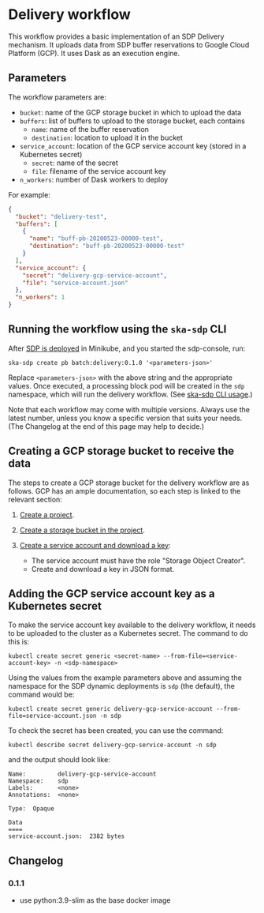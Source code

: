 # Delivery workflow

This workflow provides a basic implementation of an SDP Delivery mechanism. It
uploads data from SDP buffer reservations to Google Cloud Platform (GCP). It
uses Dask as an execution engine.

## Parameters

The workflow parameters are:

* `bucket`: name of the GCP storage bucket in which to upload the data
* `buffers`: list of buffers to upload to the storage bucket, each contains
    * `name`: name of the buffer reservation
    * `destination`: location to upload it in the bucket
* `service_account`: location of the GCP service account key (stored in a
  Kubernetes secret)
    * `secret`: name of the secret
    * `file`: filename of the service account key
* `n_workers`: number of Dask workers to deploy

For example:

```json
{
  "bucket": "delivery-test",
  "buffers": [
    {
      "name": "buff-pb-20200523-00000-test",
      "destination": "buff-pb-20200523-00000-test"
    }
  ],
  "service_account": {
    "secret": "delivery-gcp-service-account",
    "file": "service-account.json"
  },
  "n_workers": 1
}
```

## Running the workflow using the `ska-sdp` CLI

After [SDP is deployed](https://developer.skao.int/projects/ska-sdp-integration/en/latest/running/standalone.html) 
in Minikube, and you started the sdp-console, run:

```console
ska-sdp create pb batch:delivery:0.1.0 '<parameters-json>'
```

Replace `<parameters-json>` with the above string and the appropriate values. Once executed,
a processing block pod will be created in the `sdp` namespace, which will run the delivery workflow.
(See [ska-sdp CLI usage](https://developer.skao.int/projects/ska-sdp-config/en/latest/cli.html#usage).)

Note that each workflow may come with multiple versions. Always use the latest number,
unless you know a specific version that suits your needs. (The Changelog
at the end of this page may help to decide.)

## Creating a GCP storage bucket to receive the data

The steps to create a GCP storage bucket for the delivery workflow are as
follows. GCP has an ample documentation, so each step is linked to the relevant
section:

1) [Create a project](https://cloud.google.com/resource-manager/docs/creating-managing-projects).
2) [Create a storage bucket in the project](https://cloud.google.com/storage/docs/creating-buckets).
3) [Create a service account and download a key](https://cloud.google.com/iam/docs/creating-managing-service-accounts):

    * The service account must have the role "Storage Object Creator".
    * Create and download a key in JSON format.

## Adding the GCP service account key as a Kubernetes secret

To make the service account key available to the delivery workflow, it needs to
be uploaded to the cluster as a Kubernetes secret. The command to do this is:

```console
kubectl create secret generic <secret-name> --from-file=<service-account-key> -n <sdp-namespace>
```

Using the values from the example parameters above and assuming the namespace
for the SDP dynamic deployments is `sdp` (the default), the command would be:

```console
kubectl create secret generic delivery-gcp-service-account --from-file=service-account.json -n sdp
```

To check the secret has been created, you can use the command:

```console
kubectl describe secret delivery-gcp-service-account -n sdp
```

and the output should look like:

```console
Name:         delivery-gcp-service-account
Namespace:    sdp
Labels:       <none>
Annotations:  <none>

Type:  Opaque

Data
====
service-account.json:  2382 bytes
```

## Changelog

### 0.1.1

- use python:3.9-slim as the base docker image